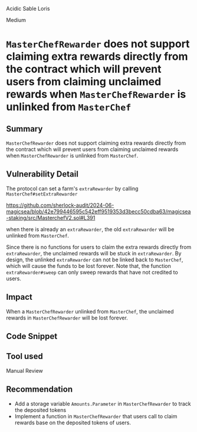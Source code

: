 Acidic Sable Loris

Medium

# `MasterChefRewarder` does not support claiming extra rewards directly from the contract which will prevent users from claiming unclaimed rewards when `MasterChefRewarder` is unlinked from `MasterChef`

## Summary

`MasterChefRewarder` does not support claiming extra rewards directly from the contract which will prevent users from claiming unclaimed rewards when `MasterChefRewarder` is unlinked from `MasterChef`.

## Vulnerability Detail

The protocol can set a farm's `extraRewarder` by calling `MasterChef#setExtraRewarder`

https://github.com/sherlock-audit/2024-06-magicsea/blob/42e799446595c542eff9519353d3becc50cdba63/magicsea-staking/src/MasterchefV2.sol#L391

when there is already an `extraRewarder`, the old `extraRewarder` will be unlinked from `MasterChef`.

Since there is no functions for users to claim the extra rewards directly from `extraRewarder`, the unclaimed rewards will be stuck in `extraRewarder`. By design, the unlinked `extraRewarder` can not be linked back to `MasterChef`, which will cause the funds to be lost forever. Note that, the function `extraRewarder#sweep` can only sweep rewards that have not credited to users.

## Impact

When a `MasterChefRewarder` unlinked from `MasterChef`, the unclaimed rewards in `MasterChefRewarder` will be lost forever.

## Code Snippet

## Tool used

Manual Review

## Recommendation
- Add a storage variable `Amounts.Parameter` in `MasterChefRewarder` to track the deposited tokens
- Implement a function in `MasterChefRewarder` that users call to claim rewards base on the deposited tokens of users.
